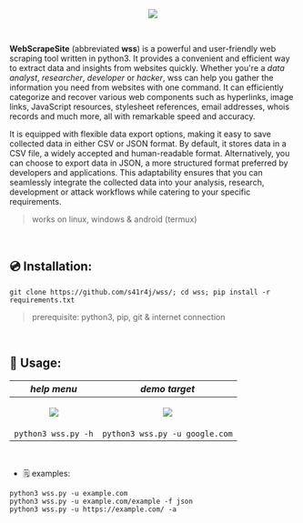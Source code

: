 
<p align=center>
  <img src="https://github.com/s41r4j/wss/assets/65067289/e1a5c83b-32f4-4f61-850e-058870cc850b">
</p>

<br>

<b>WebScrapeSite</b> (abbreviated __wss__) is a powerful and user-friendly web scraping tool written in python3. It provides a convenient and efficient way to extract data and insights from websites quickly. Whether you're a _data analyst_, _researcher_, _developer_ or _hacker_, wss can help you gather the information you need from websites with one command. It can efficiently categorize and recover various web components such as hyperlinks, image links, JavaScript resources, stylesheet references, email addresses, whois records and much more, all with remarkable speed and accuracy.

It is equipped with flexible data export options, making it easy to save collected data in either CSV or JSON format. By default, it stores data in a CSV file, a widely accepted and human-readable format. Alternatively, you can choose to export data in JSON, a more structured format preferred by developers and applications. This adaptability ensures that you can seamlessly integrate the collected data into your analysis, research, development or attack workflows while catering to your specific requirements.

> works on linux, windows & android (termux)


<br>

## 💿 Installation:
```
git clone https://github.com/s41r4j/wss/; cd wss; pip install -r requirements.txt
```
> prerequisite: python3, pip, git & internet connection

<br>

## 🧾 Usage:
| _help menu_ | _demo target_ |
|---|---|
| <p align=center> <img src="https://github.com/s41r4j/wss/assets/65067289/fa15e8fd-967e-4638-95ab-f55ef143660a"> </p> | <p align=center> <img src="https://github.com/s41r4j/wss/assets/65067289/623c53b3-5d29-4436-8867-b16e00b6a70d"> </p> |
| `python3 wss.py -h` | `python3 wss.py -u google.com` |

<br>
  
- 🗒️ examples:
```
python3 wss.py -u example.com
python3 wss.py -u example.com/example -f json
python3 wss.py -u https://example.com/ -a
```



